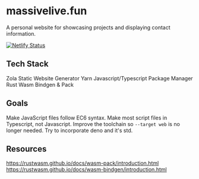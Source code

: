 # massivelive.fun

A personal website for showcasing projects and displaying contact information.

[![Netlify Status](https://api.netlify.com/api/v1/badges/a58d9715-1884-4ceb-be62-4a396d49de11/deploy-status)](https://app.netlify.com/sites/massivelivefun/deploys)

## Tech Stack

Zola Static Website Generator
Yarn Javascript/Typescript Package Manager
Rust Wasm Bindgen & Pack

## Goals
Make JavaScript files follow EC6 syntax.
Make most script files in Typescript, not Javascript.
Improve the toolchain so `--target web` is no longer needed.
Try to incorporate deno and it's std.

## Resources
https://rustwasm.github.io/docs/wasm-pack/introduction.html
https://rustwasm.github.io/docs/wasm-bindgen/introduction.html
